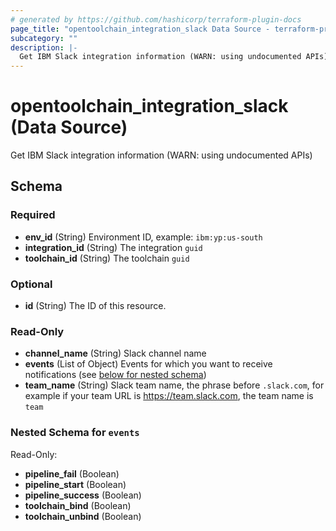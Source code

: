 ```yaml
---
# generated by https://github.com/hashicorp/terraform-plugin-docs
page_title: "opentoolchain_integration_slack Data Source - terraform-provider-opentoolchain"
subcategory: ""
description: |-
  Get IBM Slack integration information (WARN: using undocumented APIs)
---
```


# opentoolchain_integration_slack (Data Source)

Get IBM Slack integration information (WARN: using undocumented APIs)



<!-- schema generated by tfplugindocs -->
## Schema

### Required

- **env_id** (String) Environment ID, example: `ibm:yp:us-south`
- **integration_id** (String) The integration `guid`
- **toolchain_id** (String) The toolchain `guid`

### Optional

- **id** (String) The ID of this resource.

### Read-Only

- **channel_name** (String) Slack channel name
- **events** (List of Object) Events for which you want to receive notifications (see [below for nested schema](#nestedatt--events))
- **team_name** (String) Slack team name, the phrase before `.slack.com`, for example if your team URL is https://team.slack.com, the team name is `team`

<a id="nestedatt--events"></a>
### Nested Schema for `events`

Read-Only:

- **pipeline_fail** (Boolean)
- **pipeline_start** (Boolean)
- **pipeline_success** (Boolean)
- **toolchain_bind** (Boolean)
- **toolchain_unbind** (Boolean)


